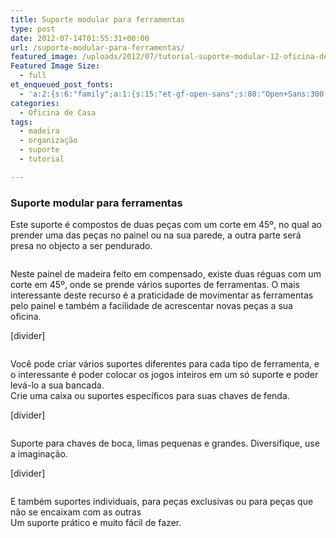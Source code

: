 ```yaml
---
title: Suporte modular para ferramentas
type: post
date: 2012-07-14T01:55:31+00:00
url: /suporte-modular-para-ferramentas/
featured_image: /uploads/2012/07/tutorial-suporte-modular-12-oficina-de-casa1.jpg
Featured Image Size:
  - full
et_enqueued_post_fonts:
  - 'a:2:{s:6:"family";a:1:{s:15:"et-gf-open-sans";s:80:"Open+Sans:300,300italic,regular,italic,600,600italic,700,700italic,800,800italic";}s:6:"subset";a:2:{i:0;s:5:"latin";i:1;s:9:"latin-ext";}}'
categories:
  - Oficina de Casa
tags:
  - madeira
  - organização
  - suporte
  - tutorial

---
```

### Suporte modular para ferramentas

Este suporte é compostos de duas peças com um corte em 45º, no qual ao prender uma das peças no painel ou na sua parede, a outra parte será presa no objecto a ser pendurado.<figure class="tres">

<a href="/uploads/tutoriais/suporte-modular/tutorial-suporte-modular-01-oficina-de-casa.jpg" rel="prettyPhoto"><img src="/uploads/tutoriais/suporte-modular/tutorial-suporte-modular-01-oficina-de-casa.jpg" alt="" /></a><a href="/uploads/tutoriais/suporte-modular/tutorial-suporte-modular-02-oficina-de-casa.jpg" rel="prettyPhoto"><img src="/uploads/tutoriais/suporte-modular/tutorial-suporte-modular-02-oficina-de-casa.jpg" alt="" /></a><a href="/uploads/tutoriais/suporte-modular/tutorial-suporte-modular-03-oficina-de-casa.jpg" rel="prettyPhoto"><img src="/uploads/tutoriais/suporte-modular/tutorial-suporte-modular-03-oficina-de-casa.jpg" alt="" /></a></figure> 

Neste painel de madeira feito em compensado, existe duas réguas com um corte em 45º, onde se prende vários suportes de ferramentas. O mais interessante deste recurso é a praticidade de movimentar as ferramentas pelo painel e também a facilidade de acrescentar novas peças a sua oficina.

[divider]<figure class="tres">

<a href="/uploads/tutoriais/suporte-modular/tutorial-suporte-modular-04-oficina-de-casa.jpg" rel="prettyPhoto"><img src="/uploads/tutoriais/suporte-modular/tutorial-suporte-modular-04-oficina-de-casa.jpg" alt="" /></a><a href="/uploads/tutoriais/suporte-modular/tutorial-suporte-modular-05-oficina-de-casa.jpg" rel="prettyPhoto"><img src="/uploads/tutoriais/suporte-modular/tutorial-suporte-modular-05-oficina-de-casa.jpg" alt="" /></a><a href="/uploads/tutoriais/suporte-modular/tutorial-suporte-modular-06-oficina-de-casa.jpg" rel="prettyPhoto"><img src="/uploads/tutoriais/suporte-modular/tutorial-suporte-modular-06-oficina-de-casa.jpg" alt="" /></a></figure> 

Você pode criar vários suportes diferentes para cada tipo de ferramenta, e o interessante é poder colocar os jogos inteiros em um só suporte e poder levá-lo a sua bancada.  
Crie uma caixa ou suportes específicos para suas chaves de fenda.

[divider]<figure class="tres">

<a href="/uploads/tutoriais/suporte-modular/tutorial-suporte-modular-07-oficina-de-casa.jpg" rel="prettyPhoto"><img src="/uploads/tutoriais/suporte-modular/tutorial-suporte-modular-07-oficina-de-casa.jpg" alt="" /></a><a href="/uploads/tutoriais/suporte-modular/tutorial-suporte-modular-08-oficina-de-casa.jpg" rel="prettyPhoto"><img src="/uploads/tutoriais/suporte-modular/tutorial-suporte-modular-08-oficina-de-casa.jpg" alt="" /></a><a href="/uploads/tutoriais/suporte-modular/tutorial-suporte-modular-11-oficina-de-casa.jpg" rel="prettyPhoto"><img src="/uploads/tutoriais/suporte-modular/tutorial-suporte-modular-11-oficina-de-casa.jpg" alt="" /></a></figure> 

Suporte para chaves de boca, limas pequenas e grandes. Diversifique, use a imaginação.

[divider]<figure class="dois">

<a href="/uploads/tutoriais/suporte-modular/tutorial-suporte-modular-09-oficina-de-casa.jpg" rel="prettyPhoto"><img src="/uploads/tutoriais/suporte-modular/tutorial-suporte-modular-09-oficina-de-casa.jpg" alt="" /></a><a href="/uploads/tutoriais/suporte-modular/tutorial-suporte-modular-10-oficina-de-casa.jpg" rel="prettyPhoto"><img src="/uploads/tutoriais/suporte-modular/tutorial-suporte-modular-10-oficina-de-casa.jpg" alt="" /></a></figure> 

E também suportes individuais, para peças exclusivas ou para peças que não se encaixam com as outras  
Um suporte prático e muito fácil de fazer.